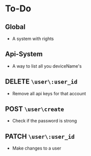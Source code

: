 # To-Do

## Global
 - A system with rights

## Api-System
 - A way to list all you deviceName's

## DELETE `\user\:user_id`
 - Remove all api keys for that account

## POST `\user\create`
 - Check if the password is strong

## PATCH `\user\:user_id`
 - Make changes to a user